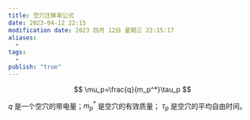```yaml
---
title: 空穴迁移率公式
date: 2023-04-12 22:15
modification date: 2023 四月 12日 星期三 22:15:17
aliases:
  - 
tags:
  - 
publish: "true"
---
```


$$
\mu_p=\frac{q}{m_p^*}\tau_p
$$

$q$ 是一个空穴的带电量；$m_p^*$ 是空穴的有效质量； $\tau_p$ 是空穴的平均自由时间。
